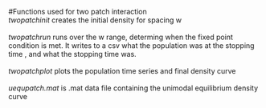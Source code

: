 #Functions used for two patch interaction<br />
*twopatchinit* creates the initial density for spacing w<br /><br />
*twopatchrun* runs over the w range, determing when the fixed point condition is met. It writes to a csv what the population was at the stopping time , and what the stopping time was.<br /><br />
*twopatchplot* plots the population time series and final density curve<br /><br />
*uequpatch.mat* is .mat data file containing the unimodal equilibrium density curve

